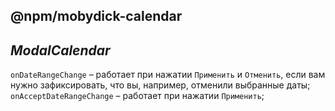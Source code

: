 ## @npm/mobydick-calendar

## ***ModalCalendar***
`onDateRangeChange` – работает при нажатии `Применить` и `Отменить`, если вам нужно зафиксировать, что вы, например, отменили выбранные даты;
`onAcceptDateRangeChange` – работает при нажатии `Применить`;
